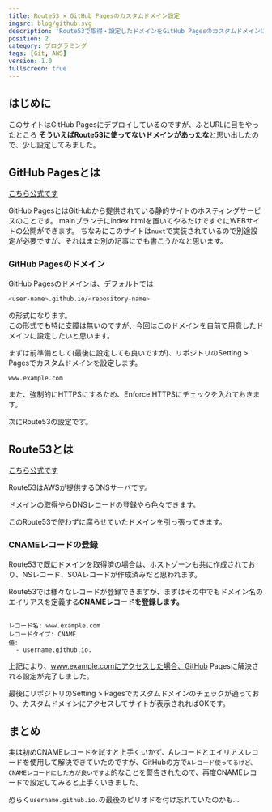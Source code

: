 ```yaml
---
title: Route53 × GitHub Pagesのカスタムドメイン設定
imgsrc: blog/github.svg
description: 'Route53で取得・設定したドメインをGitHub Pagesのカスタムドメインに設定してみました'
position: 2
category: プログラミング
tags: [Git, AWS]
version: 1.0
fullscreen: true
---
```


## はじめに

このサイトはGitHub Pagesにデプロイしているのですが、ふとURLに目をやったところ
**そういえばRoute53に使ってないドメインがあったな**と思い出したので、少し設定してみました。

## GitHub Pagesとは

[こちら公式です](https://docs.github.com/ja/pages/getting-started-with-github-pages/about-github-pages)

GitHub PagesとはGitHubから提供されている静的サイトのホスティングサービスのことです。
mainブランチにindex.htmlを置いてやるだけですぐにWEBサイトの公開ができます。
ちなみにこのサイトは`nuxt`で実装されているので別途設定が必要ですが、それはまた別の記事にでも書こうかなと思います。

### GitHub Pagesのドメイン

GitHub Pagesのドメインは、デフォルトでは

```bash
<user-name>.github.io/<repository-name>
```

の形式になります。  
この形式でも特に支障は無いのですが、今回はこのドメインを自前で用意したドメインに設定したいと思います。

まずは前準備として(最後に設定しても良いですが)、リポジトリのSetting > Pagesでカスタムドメインを設定します。

```text
www.example.com
```

また、強制的にHTTPSにするため、Enforce HTTPSにチェックを入れておきます。

次にRoute53の設定です。

## Route53とは

[こちら公式です](https://aws.amazon.com/jp/route53/)

Route53はAWSが提供するDNSサーバです。

ドメインの取得やらDNSレコードの登録やら色々できます。

このRoute53で使わずに腐らせていたドメインを引っ張ってきます。

### CNAMEレコードの登録

Route53で既にドメインを取得済の場合は、ホストゾーンも共に作成されており、NSレコード、SOAレコードが作成済みだと思われます。

Route53では様々なレコードが登録できますが、まずはその中でもドメイン名のエイリアスを定義する**CNAMEレコードを登録します。**

```text:CNAMEレコード
  
レコード名: www.example.com
レコードタイプ: CNAME
値:
  - username.github.io.
```

上記により、www.example.comにアクセスした場合、GitHub Pagesに解決される設定が完了しました。

最後にリポジトリのSetting > Pagesでカスタムドメインのチェックが通っており、カスタムドメインにアクセスしてサイトが表示されればOKです。

## まとめ

実は初めCNAMEレコードを試すと上手くいかず、Aレコードとエイリアスレコードを使用して解決できていたのですが、GitHubの方で`Aレコード使ってるけど、CNAMEレコードにした方が良いですよ`的なことを警告されたので、再度CNAMEレコードで設定してみると上手くいきました。

恐らく`username.github.io.`の最後のピリオドを付け忘れていたのかも...
